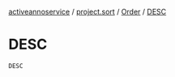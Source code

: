 [activeannoservice](../../index.md) / [project.sort](../index.md) / [Order](index.md) / [DESC](./-d-e-s-c.md)

# DESC

`DESC`